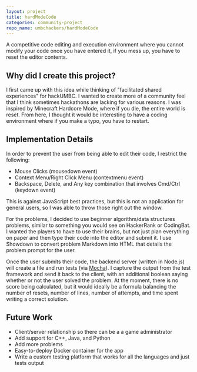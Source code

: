 ```yaml
---
layout: project
title: hardModeCode
categories: community-project
repo_name: umbchackers/hardModeCode
---
```


A competitive code editing and execution environment where you cannot modify your code once you have entered it, if you mess up, you have to reset the editor contents.

## Why did I create this project?
I first came up with this idea while thinking of "facilitated shared experiences" for hackUMBC. I wanted to create more of a community feel that I think sometimes hackathons are lacking for various reasons. I was inspired by Minecraft Hardcore Mode, where if you die, the entire world is reset. From here, I thought it would be interesting to have a coding environment where if you make a typo, you have to restart.

## Implementation Details
In order to prevent the user from being able to edit their code, I restrict the following:  
* Mouse Clicks (mousedown event)
* Context Menu/Right Click Menu (contextmenu event)
* Backspace, Delete, and Any key combination that involves Cmd/Ctrl (keydown event)

This is against JavaScript best practices, but this is not an application for general users, so I was able to throw those right out the window.

For the problems, I decided to use beginner algorithm/data structures problems, similar to something you would see on HackerRank or CodingBat. I wanted the players to have to use their brains, but not just plan everything on paper and then type their code into the editor and submit it. I use Showdown to convert problem Markdown into HTML that details the problem prompt for the user.

Once the user submits their code, the backend server (written in Node.js) will create a file and run tests (via [Mocha](https://mochajs.org/)). I capture the output from the test framework and send it back to the client, with an additional boolean saying whether or not the user solved the problem. At the moment, there is no score being calculated, but it would ideally be a formula balancing the number of resets, number of lines, number of attempts, and time spent writing a correct solution.

## Future Work
* Client/server relationship so there can be a a game administrator
* Add support for C++, Java, and Python
* Add more problems
* Easy-to-deploy Docker container for the app
* Write a custom testing platform that works for all the languages and just tests output